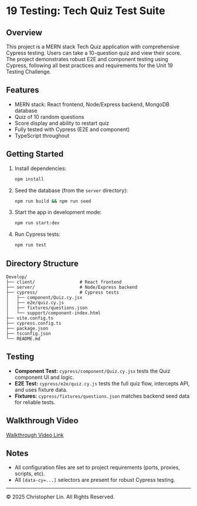# 19 Testing: Tech Quiz Test Suite

## Overview
This project is a MERN stack Tech Quiz application with comprehensive Cypress testing. Users can take a 10-question quiz and view their score. The project demonstrates robust E2E and component testing using Cypress, following all best practices and requirements for the Unit 19 Testing Challenge.

## Features
- MERN stack: React frontend, Node/Express backend, MongoDB database
- Quiz of 10 random questions
- Score display and ability to restart quiz
- Fully tested with Cypress (E2E and component)
- TypeScript throughout



## Getting Started
1. Install dependencies:
   ```bash
   npm install
   ```
2. Seed the database (from the `server` directory):
   ```bash
   npm run build && npm run seed
   ```
3. Start the app in development mode:
   ```bash
   npm run start:dev
   ```
4. Run Cypress tests:
   ```bash
   npm run test
   ```

## Directory Structure
```
Develop/
├── client/                 # React frontend
├── server/                 # Node/Express backend
├── cypress/                # Cypress tests
│   ├── component/Quiz.cy.jsx
│   ├── e2e/quiz.cy.js
│   ├── fixtures/questions.json
│   └── support/component-index.html
├── vite.config.ts
├── cypress.config.ts
├── package.json
├── tsconfig.json
└── README.md
```

## Testing
- **Component Test:** `cypress/component/Quiz.cy.jsx` tests the Quiz component UI and logic.
- **E2E Test:** `cypress/e2e/quiz.cy.js` tests the full quiz flow, intercepts API, and uses fixture data.
- **Fixtures:** `cypress/fixtures/questions.json` matches backend seed data for reliable tests.

## Walkthrough Video
[Walkthrough Video Link](https://drive.google.com/file/d/1nXwF59YkOITSJ6EYu0XrADwVO0FBQbIT/view)

## Notes
- All configuration files are set to project requirements (ports, proxies, scripts, etc).
- All `[data-cy=...]` selectors are present for robust Cypress testing.

---
© 2025 Christopher Lin. All Rights Reserved.
